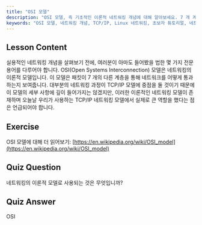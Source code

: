 ```yaml
---
title: "OSI 모델"
description: "OSI 모델, 즉 기초적인 이론적 네트워킹 개념에 대해 알아보세요. 7 개 계층과 TCP/IP와의 관련성을 이해합니다. 초보자를 위한 필수 Linux 네트워킹 가이드입니다."
keywords: "OSI 모델, 네트워킹 개념, TCP/IP, Linux 네트워킹, 초보자 튜토리얼, 네트워크 계층, 이론적 모델"
---
```


## Lesson Content

실용적인 네트워킹 개념을 살펴보기 전에, 여러분이 아마도 들어봤을 법한 몇 가지 전문 용어를 다루어야 합니다. OSI(Open Systems Interconnection) 모델은 네트워킹의 이론적 모델입니다. 이 모델은 패킷이 7 개의 다른 계층을 통해 네트워크를 어떻게 통과하는지 보여줍니다. 대부분의 네트워킹 과정이 TCP/IP 모델에 중점을 둘 것이기 때문에 이 모델의 세부 사항에 깊이 들어가지는 않겠지만, 이러한 이론적인 네트워킹 모델이 존재하며 오늘날 우리가 사용하는 TCP/IP 네트워킹 모델에서 실제로 큰 역할을 했다는 점은 언급되어야 합니다.

## Exercise

OSI 모델에 대해 더 읽어보기: [https://en.wikipedia.org/wiki/OSI_model](https://en.wikipedia.org/wiki/OSI_model)

## Quiz Question

네트워킹의 이론적 모델로 사용되는 것은 무엇입니까?

## Quiz Answer

OSI
